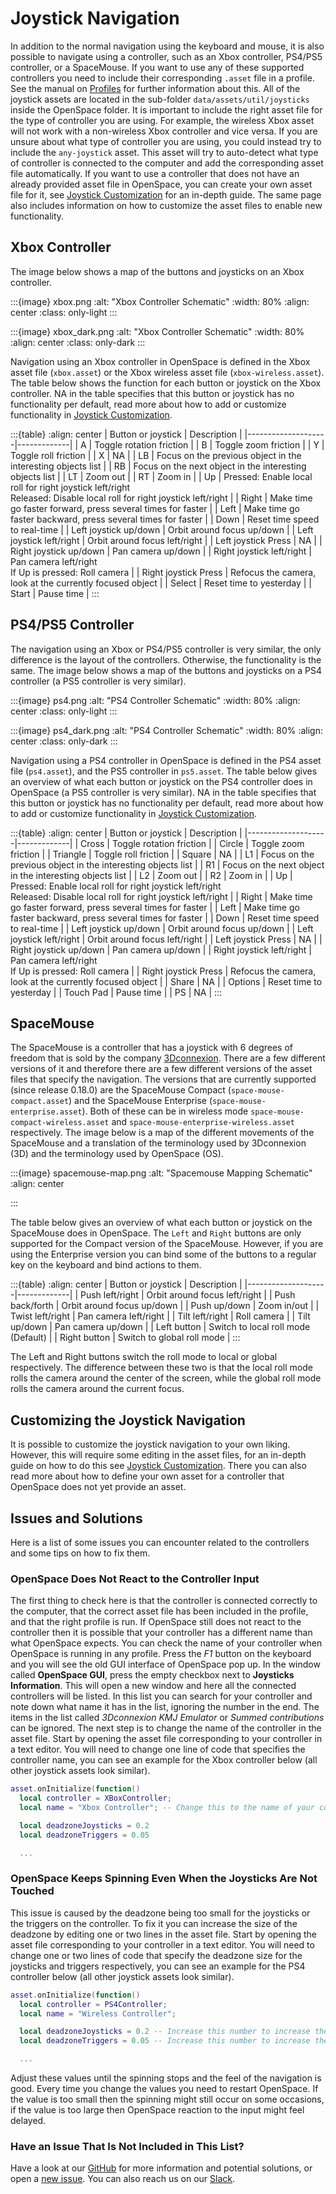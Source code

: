 # Joystick Navigation
In addition to the normal navigation using the keyboard and mouse, it is also possible to navigate using a controller, such as an Xbox controller, PS4/PS5 controller, or a SpaceMouse. If you want to use any of these supported controllers you need to include their corresponding `.asset` file in a profile. See the manual on [Profiles](/profiles/index) for further information about this. All of the joystick assets are located in the sub-folder `data/assets/util/joysticks` inside the OpenSpace folder. It is important to include the right asset file for the type of controller you are using. For example, the wireless Xbox asset will not work with a non-wireless Xbox controller and vice versa. If you are unsure about what type of controller you are using, you could instead try to include the `any-joystick` asset. This asset will try to auto-detect what type of controller is connected to the computer and add the corresponding asset file automatically. If you want to use a controller that does not have an already provided asset file in OpenSpace, you can create your own asset file for it, see [Joystick Customization](joystick-customization) for an in-depth guide. The same page also includes information on how to customize the asset files to enable new functionality.


## Xbox Controller
The image below shows a map of the buttons and joysticks on an Xbox controller.

:::{image} xbox.png
:alt: "Xbox Controller Schematic"
:width: 80%
:align: center
:class: only-light
:::

:::{image} xbox_dark.png
:alt: "Xbox Controller Schematic"
:width: 80%
:align: center
:class: only-dark
:::


Navigation using an Xbox controller in OpenSpace is defined in the Xbox asset file (`xbox.asset`) or the Xbox wireless asset file (`xbox-wireless.asset`). The table below shows the function for each button or joystick on the Xbox controller. NA in the table specifies that this button or joystick has no functionality per default, read more about how to add or customize functionality in [Joystick Customization](joystick-customization).

:::{table}
:align: center
| Button or joystick | Description |
|--------------------|-------------|
| A | Toggle rotation friction |
| B | Toggle zoom friction |
| Y | Toggle roll friction |
| X | NA |
| LB | Focus on the previous object in the interesting objects list |
| RB | Focus on the next object in the interesting objects list |
| LT | Zoom out |
| RT | Zoom in |
| Up | Pressed: Enable local roll for right joystick left/right <br/>Released: Disable local roll for right joystick left/right |
| Right | Make time go faster forward, press several times for faster |
| Left | Make time go faster backward, press several times for faster |
| Down | Reset time speed to real-time |
| Left joystick up/down | Orbit around focus up/down |
| Left joystick left/right | Orbit around focus left/right |
| Left joystick Press | NA |
| Right joystick up/down | Pan camera up/down |
| Right joystick left/right | Pan camera left/right <br/>If Up is pressed: Roll camera |
| Right joystick Press | Refocus the camera, look at the currently focused object |
| Select | Reset time to yesterday |
| Start | Pause time |
:::


## PS4/PS5 Controller
The navigation using an Xbox or PS4/PS5 controller is very similar, the only difference is the layout of the controllers. Otherwise, the functionality is the same. The image below shows a map of the buttons and joysticks on a PS4 controller (a PS5 controller is very similar).

:::{image} ps4.png
:alt: "PS4 Controller Schematic"
:width: 80%
:align: center
:class: only-light
:::

:::{image} ps4_dark.png
:alt: "PS4 Controller Schematic"
:width: 80%
:align: center
:class: only-dark
:::


Navigation using a PS4 controller in OpenSpace is defined in the PS4 asset file (`ps4.asset`), and the PS5 controller in `ps5.asset`. The table below gives an overview of what each button or joystick on the PS4 controller does in OpenSpace (a PS5 controller is very similar). NA in the table specifies that this button or joystick has no functionality per default, read more about how to add or customize functionality in [Joystick Customization](joystick-customization).

:::{table}
:align: center
| Button or joystick | Description |
|--------------------|-------------|
| Cross | Toggle rotation friction |
| Circle | Toggle zoom friction |
| Triangle | Toggle roll friction |
| Square | NA |
| L1 | Focus on the previous object in the interesting objects list |
| R1 | Focus on the next object in the interesting objects list |
| L2 | Zoom out |
| R2 | Zoom in |
| Up | Pressed: Enable local roll for right joystick left/right <br/> Released: Disable local roll for right joystick left/right |
| Right | Make time go faster forward, press several times for faster |
| Left | Make time go faster backward, press several times for faster |
| Down | Reset time speed to real-time |
| Left joystick up/down | Orbit around focus up/down |
| Left joystick left/right | Orbit around focus left/right |
| Left joystick Press | NA |
| Right joystick up/down | Pan camera up/down |
| Right joystick left/right | Pan camera left/right <br/>If Up is pressed: Roll camera |
| Right joystick Press | Refocus the camera, look at the currently focused object |
| Share | NA |
| Options | Reset time to yesterday |
| Touch Pad | Pause time |
| PS | NA |
:::


## SpaceMouse
The SpaceMouse is a controller that has a joystick with 6 degrees of freedom that is sold by the company [3Dconnexion](https://3dconnexion.com/uk/spacemouse/). There are a few different versions of it and therefore there are a few different versions of the asset files that specify the navigation. The versions that are currently supported (since release 0.18.0) are the SpaceMouse Compact (`space-mouse-compact.asset`) and the SpaceMouse Enterprise (`space-mouse-enterprise.asset`). Both of these can be in wireless mode `space-mouse-compact-wireless.asset` and `space-mouse-enterprise-wireless.asset` respectively. The image below is a map of the different movements of the SpaceMouse and a translation of the terminology used by 3Dconnexion (3D) and the terminology used by OpenSpace (OS).

:::{image} spacemouse-map.png
:alt: "Spacemouse Mapping Schematic"
:align: center
<!-- :class: only-light -->
:::

The table below gives an overview of what each button or joystick on the SpaceMouse does in OpenSpace. The `Left` and `Right` buttons are only supported for the Compact version of the SpaceMouse. However, if you are using the Enterprise version you can bind some of the buttons to a regular key on the keyboard and bind actions to them.

:::{table}
:align: center
| Button or joystick | Description |
|--------------------|-------------|
| Push left/right    | Orbit around focus left/right |
| Push back/forth    | Orbit around focus up/down |
| Push up/down       | Zoom in/out |
| Twist left/right   | Pan camera left/right |
| Tilt left/right    | Roll camera |
| Tilt up/down       | Pan camera up/down |
| Left button        | Switch to local roll mode (Default) |
| Right button       | Switch to global roll mode |
:::

The Left and Right buttons switch the roll mode to local or global respectively. The difference between these two is that the local roll mode rolls the camera around the center of the screen, while the global roll mode rolls the camera around the current focus.


## Customizing the Joystick Navigation
It is possible to customize the joystick navigation to your own liking. However, this will require some editing in the asset files, for an in-depth guide on how to do this see [Joystick Customization](joystick-customization). There you can also read more about how to define your own asset for a controller that OpenSpace does not yet provide an asset.

## Issues and Solutions
Here is a list of some issues you can encounter related to the controllers and some tips on how to fix them.

### OpenSpace Does Not React to the Controller Input
The first thing to check here is that the controller is connected correctly to the computer, that the correct asset file has been included in the profile, and that the right profile is run. If OpenSpace still does not react to the controller then it is possible that your controller has a different name than what OpenSpace expects. You can check the name of your controller when OpenSpace is running in any profile. Press the *F1* button on the keyboard and you will see the old GUI interface of OpenSpace pop up. In the window called **OpenSpace GUI**, press the empty checkbox next to **Joysticks Information**. This will open a new window and here all the connected controllers will be listed. In this list you can search for your controller and note down what name it has in the list, ignoring the number in the end. The items in the list called *3Dconnexion KMJ Emulator* or *Summed contributions* can be ignored. The next step is to change the name of the controller in the asset file. Start by opening the asset file corresponding to your controller in a text editor. You will need to change one line of code that specifies the controller name, you can see an example for the Xbox controller below (all other joystick assets look similar).

```lua
asset.onInitialize(function()
  local controller = XBoxController;
  local name = "Xbox Controller"; -- Change this to the name of your controller

  local deadzoneJoysticks = 0.2
  local deadzoneTriggers = 0.05

  ...
```

### OpenSpace Keeps Spinning Even When the Joysticks Are Not Touched
This issue is caused by the deadzone being too small for the joysticks or the triggers on the controller. To fix it you can increase the size of the deadzone by editing one or two lines in the asset file. Start by opening the asset file corresponding to your controller in a text editor. You will need to change one or two lines of code that specify the deadzone size for the joysticks and triggers respectively, you can see an example for the PS4 controller below (all other joystick assets look similar).

```lua
asset.onInitialize(function()
  local controller = PS4Controller;
  local name = "Wireless Controller";

  local deadzoneJoysticks = 0.2 -- Increase this number to increase the deadzone for the joysticks
  local deadzoneTriggers = 0.05 -- Increase this number to increase the deadzone for the triggers

  ...
```

Adjust these values until the spinning stops and the feel of the navigation is good. Every time you change the values you need to restart OpenSpace. If the value is too small then the spinning might still occur on some occasions, if the value is too large then OpenSpace reaction to the input might feel delayed.

### Have an Issue That Is Not Included in This List?
Have a look at our [GitHub](https://github.com/OpenSpace/OpenSpace) for more information and potential solutions, or open a [new issue](https://github.com/OpenSpace/OpenSpace/issues/new). You can also reach us on our [Slack](https://openspacesupport.slack.com).

